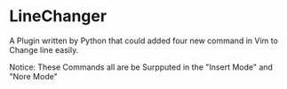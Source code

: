 
LineChanger
===========
A Plugin written by Python that could added four new command in Vim to Change line easily.

Notice: These Commands all are be Surpputed in the "Insert Mode" and "Nore Mode"


